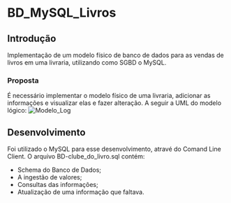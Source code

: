 # BD_MySQL_Livros

## Introdução
Implementação de um modelo físico de banco de dados para as vendas de livros em uma livraria, utilizando como SGBD o MySQL.
### Proposta
É necessário implementar o modelo físico de uma livraria, adicionar as informações e visualizar elas e fazer alteração. A seguir a UML do modelo lógico:
![Modelo_Log](BD_MySQL_Livros/Modelo_Logico.png)

## Desenvolvimento
Foi utilizado o MySQL para esse desenvolvimento, atravé do Comand Line Client. O arquivo BD-clube_do_livro.sql contém:
- Schema do Banco de Dados;
- A ingestão de valores;
- Consultas das informações;
- Atualização de uma informação que faltava. 
